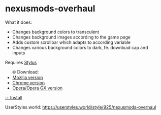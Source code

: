 # nexusmods-overhaul

What it does:
- Changes background colors to transculent
- Changes background images according to the game page 
- Adds custom scrollbar which adapts to according variable
- Changes various background colors to dark, fe. download cap and inputs

<p>Requires <a href="https://add0n.com/stylus.html">Stylus</a></p>
<ul>🌐 Download:
            <li><a href="https://addons.mozilla.org/en-US/firefox/addon/styl-us/">Mozilla version</a></li>
            <li><a href="https://chrome.google.com/webstore/detail/stylus/clngdbkpkpeebahjckkjfobafhncgmne">Chrome version</a></li>
            <li><a href="https://addons.opera.com/en/extensions/details/stylus/">Opera/Opera GX version</a></li>
          </ul>
<a href="https://github.com/blyad2137/nexusmods-overhaul/raw/main/overhaul.user.css">☞ Install</a>

UserStyles.world: https://userstyles.world/style/925/nexusmods-overhaul
